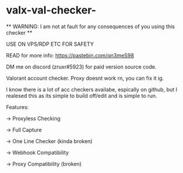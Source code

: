 # valx-val-checker-

** WARNING: I am not at fault for any consequences of you using this checker **

USE ON VPS/RDP ETC FOR SAFETY

READ for more info: https://pastebin.com/qn3meS98


DM me on discord (zruxr#5923) for paid version source code.


Valorant account checker. Proxy doesnt work rn, you can fix it ig. 

I know there is a lot of acc checkers availabe, espically on github, but I realesed this as its simple to build off/edit and is simple to run.



Features:

-> Proxyless Checking

-> Full Capture

-> One Line Checker (kinda broken)

-> Webhook Compatibility 

-> Proxy Compatibility (broken)


